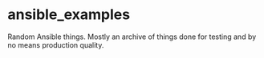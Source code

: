 # ansible_examples
Random Ansible things. Mostly an archive of things done for testing and by no means production quality.
